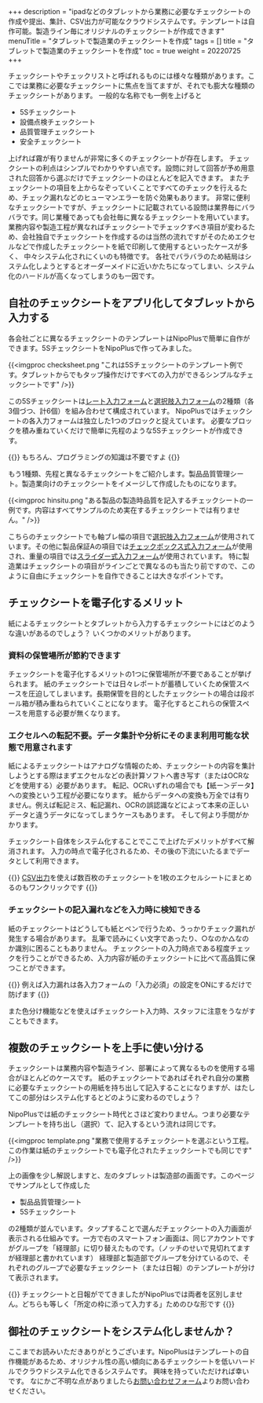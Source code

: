 +++
description = "ipadなどのタブレットから業務に必要なチェックシートの作成や提出、集計、CSV出力が可能なクラウドシステムです。テンプレートは自作可能。製造ライン毎にオリジナルのチェックシートが作成できます"
menuTitle = "タブレットで製造業のチェックシートを作成"
tags = []
title = "タブレットで製造業のチェックシートを作成"
toc = true
weight = 20220725
+++

チェックシートやチェックリストと呼ばれるものには様々な種類があります。ここでは業務に必要なチェックシートに焦点を当てますが、それでも膨大な種類のチェックシートがあります。
一般的な名称でも一例を上げると

- 5Sチェックシート
- 設備点検チェックシート
- 品質管理チェックシート
- 安全チェックシート

上げれば霧が有りませんが非常に多くのチェックシートが存在します。
チェックシートの利点はシンプルでわかりやすい点です。設問に対して回答が予め用意された回答から選ぶだけでチェックシートのほとんどを記入できます。
またチェックシートの項目を上からなぞっていくことですべてのチェックを行えるため、チェック漏れなどのヒューマンエラーを防ぐ効果もあります。
非常に便利なチェックシートですが、チェックシートに記載されている設問は業界毎にバラバラです。同じ業種であっても会社毎に異なるチェックシートを用いています。
業務内容や製造工程が異なればチェックシートでチェックすべき項目が変わるため、会社独自でチェックシートを作成するのは当然の流れですがそのためエクセルなどで作成したチェックシートを紙で印刷して使用するといったケースが多く、
中々システム化されにくいのも特徴です。
各社でバラバラのため結局はシステム化しようとするとオーダーメイドに近いかたちになってしまい、システム化のハードルが高くなってしまうのも一因です。

## 自社のチェックシートをアプリ化してタブレットから入力する

各会社ごとに異なるチェックシートのテンプレートはNipoPlusで簡単に自作ができます。5SチェックシートをNipoPlusで作ってみました。

{{<imgproc checksheet.png "これは5Sチェックシートのテンプレート例です。タブレットからでもタップ操作だけですべての入力ができるシンプルなチェックシートです" />}}

この5Sチェックシートは[レート入力フォーム](/manual/initial-setting/groupsetting/template/rate/)と[選択肢入力フォーム](/manual/initial-setting/groupsetting/template/select/)の2種類（各3個づつ、計6個）を組み合わせて構成されています。
NipoPlusではチェックシートの各入力フォームは独立した1つのブロックと捉えています。
必要なブロックを積み重ねていくだけで簡単に先程のような5Sチェックシートが作成できす。

{{<alice pos="right" icon="ok">}}
もちろん、プログラミングの知識は不要ですよ
{{</alice>}}

もう1種類、先程と異なるチェックシートをご紹介します。製品品質管理シート。製造業向けのチェックシートをイメージして作成したものになります。

{{<imgproc hinsitu.png "ある製品の製造時品質を記入するチェックシートの一例です。内容はすべてサンプルのため実在するチェックシートでは有りません。" />}}

こちらのチェックシートでも軸ブレ幅の項目で[選択肢入力フォーム](/manual/initial-setting/groupsetting/template/select/)が使用されています。その他に製品保証Aの項目では[チェックボックス式入力フォーム](/manual/initial-setting/groupsetting/template/checkbox/)が使用され、重量の項目では[スライダー式入力フォーム](/manual/initial-setting/groupsetting/template/step/)が使用されています。
特に製造業はチェックシートの項目がラインごとで異なるのも当たり前ですので、このように自由にチェックシートを自作できることは大きなポイントです。

## チェックシートを電子化するメリット

紙によるチェックシートとタブレットから入力するチェックシートにはどのような違いがあるのでしょう？
いくつかのメリットがあります。

### 資料の保管場所が節約できます

チェックシートを電子化するメリットの1つに保管場所が不要であることが挙げられます。
紙のチェックシートでは日々レポートが蓄積していくため保管スベースを圧迫してしまいます。長期保管を目的としたチェックシートの場合は段ボール箱が積み重ねられていくことになります。
電子化するとこれらの保管スペースを用意する必要が無くなります。

### エクセルへの転記不要。データ集計や分析にそのまま利用可能な状態で用意されます

紙によるチェックシートはアナログな情報のため、チェックシートの内容を集計しようとする際はまずエクセルなどの表計算ソフトへ書き写す（またはOCRなどを使用する）必要があります。
転記、OCRいずれの場合でも【紙ー＞データ】への変換という工程が必要になります。
紙からデータへの変換も万全では有りません。例えば転記ミス、転記漏れ、OCRの誤認識などによって本来の正しいデータと違うデータになってしまうケースもあります。
そして何より手間がかかります。

チェックシート自体をシステム化することでここで上げたデメリットがすべて解消されます。
入力の時点で電子化されるため、その後の下流にいたるまでデータとして利用できます。

{{<alice pos="right" icon="pc">}}
[CSV出力](/manual/report/analytics/csv/)を使えば数百枚のチェックシートを1枚のエクセルシートにまとめるのもワンクリックです
{{</alice>}}

### チェックシートの記入漏れなどを入力時に検知できる

紙のチェックシートはどうしても紙とペンで行うため、うっかりチェック漏れが発生する場合があります。
乱筆で読みにくい文字であったり、○なのか△なのか識別に困ることもありません。
チェックシートの入力時点である程度チェックを行うことができるため、入力内容が紙のチェックシートに比べて高品質に保つことができます。

{{<alice pos="right" icon="shield">}}
例えば入力漏れは各入力フォームの「入力必須」の設定をONにするだけで防げます
{{</alice>}}

また色分け機能などを使えばチェックシート入力時、スタッフに注意をうながすこともできます。

## 複数のチェックシートを上手に使い分ける

チェックシートは業務内容や製造ライン、部署によって異なるものを使用する場合がほとんどのケースです。
紙のチェックシートであればそれぞれ自分の業務に必要なチェックシートの用紙を持ち出して記入することになりますが、はたしてこの部分はシステム化するとどのように変わるのでしょう？

NipoPlusでは紙のチェックシート時代とさほど変わりません。つまり必要なテンプレートを持ち出し（選択）て、記入するという流れは同じです。

{{<imgproc template.png "業務で使用するチェックシートを選ぶという工程。この作業は紙のチェックシートでも電子化されたチェックシートでも同じです" />}}

上の画像を少し解説しますと、左のタブレットは製造部の画面です。このページでサンプルとして作成した

- 製品品質管理シート
- 5Sチェックシート

の2種類が並んでいます。タップすることで選んだチェックシートの入力画面が表示される仕組みです。一方で右のスマートフォン画面は、同じアカウントですがグループを「経理部」に切り替えたものです。（ノッチのせいで見切れてますが経理部と書かれています）
経理部と製造部でグループを分けているので、それぞれのグループで必要なチェックシート（または日報）のテンプレートが分けて表示されます。

{{<alice pos="right" icon="ok">}}
チェックシートと日報がでてきましたがNipoPlusでは両者を区別しません。どちらも等しく「所定の枠に添って入力する」ためのひな形です
{{</alice>}}

## 御社のチェックシートをシステム化しませんか？

ここまでお読みいただきありがとうございます。NipoPlusはテンプレートの自作機能があるため、オリジナル性の高い傾向にあるチェックシートを低いハードルでクラウドシステム化できるシステムです。
興味を持っていただければ幸いです。
なにかご不明な点がありましたら[お問い合わせフォーム](/system/inquery/)よりお問い合わせください。
